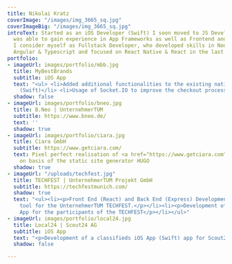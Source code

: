 ```yaml
---
title: Nikolai Kratz
coverImage: "/images/img_3665_sq.jpg"
coverImageBig: "/images/img_3665_sq.jpg"
introText: Started as an iOS Developer (Swift) I soon moved to JS Development and
  was able to gain experience in App Frameworks as well as Frontend and Backend Technologies.
  I consider myself as Fullstack Developer, who developed skills in Node.js, Nest.js,
  Angular & Typescript and focused on React Native & React in the last years.
portfolio:
- imageUrl: images/portfolio/mbb.jpg
  title: MyBestBrands
  subtitle: iOS App
  text: "<ul> <li>Added additional functionalities to the existing native iOS App
    (Swift)</li> <li>Usage of Socket.IO to improve the checkout process</li> </ul>\n"
  shadow: false
- imageUrl: images/portfolio/bneo.jpg
  title: B.Neo | UnternehmerTUM
  subtitle: https://www.bneo.de/
  text: ''
  shadow: true
- imageUrl: images/portfolio/ciara.jpg
  title: Ciara GmbH
  subtitle: https://www.getciara.com/
  text: Pixel perfect realisation of <a href="https://www.getciara.com" target="_blank">www.getciara.com</a>
    on basis of the static site generator HUGO
  shadow: true
- imageUrl: "/uploads/techfest.jpg"
  title: TECHFEST | UnternehmerTUM Projekt GmbH
  subtitle: https://techfestmunich.com/
  shadow: true
  text: "<ul><li><p>Front End (React) and Back End (Express) Development of a booking
    tool for the UnternehmerTUM TECHFEST.</p></li><li><p>Development of a React Native
    App for the participants of the TECHFEST</p></li></ul>"
- imageUrl: images/portfolio/local24.jpg
  title: Local24 | Scout24 AG
  subtitle: iOS App
  text: "<p>Development of a classifieds iOS App (Swift) app for Scout24 AG</p>"
  shadow: false

---
```

